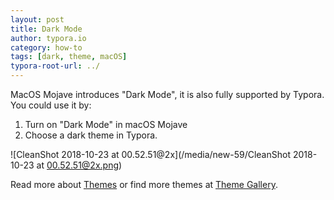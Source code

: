 ```yaml
---
layout: post
title: Dark Mode
author: typora.io
category: how-to
tags: [dark, theme, macOS]
typora-root-url: ../
---
```


MacOS Mojave introduces "Dark Mode", it is also fully supported by Typora. You could use it by:

1. Turn on "Dark Mode" in macOS Mojave
2. Choose a dark theme in Typora.

![CleanShot 2018-10-23 at 00.52.51@2x](/media/new-59/CleanShot 2018-10-23 at 00.52.51@2x.png)

Read more about [Themes](/About-Themes/) or find more themes at [Theme Gallery](http://http://theme.typora.io).
